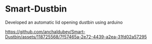 # Smart-Dustbin
Developed an automatic lid opening dustbin using arduino



https://github.com/anchaldubey/Smart-Dustbin/assets/118725568/7f57465a-2e72-4439-a2ea-31fd02a57295

